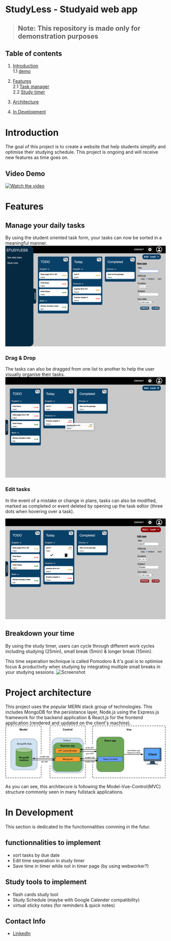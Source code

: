 # StudyLess - Studyaid web app

> ## Note: This repository is made only for demonstration purposes 

## Table of contents

1. [Introduction](#introduction)  
1.1 [demo](#video-demo)  

2. [Features](#features)  
2.1 [Task manager](#manage-your-daily-tasks)  
2.2 [Study timer](#breakdown-your-time)

3. [Architecture](#project-architecture)

4. [In Development](#in-development)

# Introduction

The goal of this project is to create a website that help students simplify and optimise their studying schedule. This project is ongoing and will receive new features as time goes on.

## Video Demo

[![Watch the video](images/Demo-thumbnail.png)](https://www.youtube.com/watch?v=UpgRUPS-Gks&ab_channel=S%C3%A9bastienRoy)

# Features

## Manage your daily tasks

By using the student oriented task form, your tasks can now be sorted in a meaningful manner.
![Screenshot](images/tasksScreen.png)

### Drag & Drop

The tasks can also be dragged from one list to another to help the user visually organise their tasks.
![Screenshot](./images/draggingTask.png)

### Edit tasks

In the event of a mistake or change in plans, tasks can also be modified, marked as completed or event deleted by opening up the task editor (three dots when hovering over a task).

![Screenshot](./images/EditTask.png)

## Breakdown your time

By using the study timer, users can cycle through different work cycles including studying (25min), small break (5min) & longer break (15min). 

This time seperation technique is called Pomodoro & it's goal is to optimise focus & productivity when studying by integrating multiple small breaks in your studying sessions.
![Screenshot](./images/timerScreen.png)

# Project architecture
This project uses the popular MERN stack group of technologies. This includes MongoDB for the persistance layer, Node.js using the Express.js framework for the backend application & React.js for the frontend application (rendered and updated on the client's machine).
![Screenshot](./images/ProjectArchitecture.png)

As you can see, this architecure is following the Model-Vue-Control(MVC) structure commonly seen in many fullstack applications.

# In Development

This section is dedicated to the functionnalities comming in the futur.

## functionnalities to implement

- sort tasks by due date
- Edit time seperation in study timer
- Save time in timer while not in timer page (by using webworker?)

## Study tools to implement

- flash cards study tool
- Study Schedule (maybe with Google Calender compatibility)
- virtual sticky notes (for reminders & quick notes)

## Contact Info
- [LinkedIn](https://www.linkedin.com/in/s%C3%A9bastien-roy-611245213/)